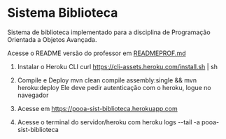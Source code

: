 # Sistema Biblioteca

Sistema de biblioteca implementado para a disciplina de Programação Orientada a Objetos Avançada.

Acesse o README versão do professor em [READMEPROF.md](READMEPROF.md)

1. Instalar o Heroku CLI
curl https://cli-assets.heroku.com/install.sh | sh

2. Compile e Deploy
mvn clean compile assembly:single && mvn heroku:deploy
Ele deve pedir autenticação com o heroku, logue no navegador

3. Acesse em https://pooa-sist-biblioteca.herokuapp.com

4. Acesse o terminal do servidor/heroku com
heroku logs --tail -a pooa-sist-biblioteca
